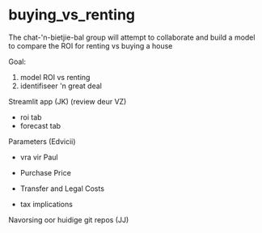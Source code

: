 # buying_vs_renting
The chat-'n-bietjie-bal group will attempt to collaborate and build a model to compare the ROI for renting vs buying a house

Goal:
1. model ROI vs renting
2. identifiseer 'n great deal


Streamlit app (JK) (review deur VZ)
- roi tab
- forecast tab

Parameters (Edvicii)
- vra vir Paul

- Purchase Price
- Transfer and Legal Costs
- tax implications

Navorsing oor huidige git repos (JJ)
